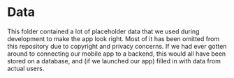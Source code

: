 # Data
This folder contained a lot of placeholder data that we used during development to make the app look right.
Most of it has been omitted from this repository due to copyright and privacy concerns.
If we had ever gotten around to connecting our mobile app to a backend, this would all have been stored on a database, and (if we launched our app) filled in with data from actual users. 